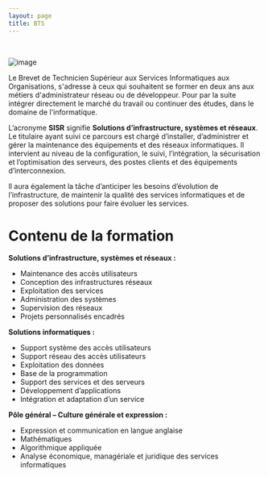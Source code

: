 ```yaml
---
layout: page
title: BTS
---
```

<br/>

![image](https://i.imgur.com/aCGTZAy.png)

Le Brevet de Technicien Supérieur aux Services Informatiques aux Organisations, s'adresse à ceux qui souhaitent se former en deux ans aux métiers d'administrateur réseau ou de développeur. Pour par la suite intégrer directement le marché du travail ou continuer des études, dans le domaine de l'informatique.

L’acronyme **SISR** signifie **Solutions d’infrastructure, systèmes et réseaux**. Le titulaire ayant suivi ce parcours est chargé d’installer, d’administrer et gérer la maintenance des équipements et des réseaux informatiques. Il intervient au niveau de la configuration, le suivi, l’intégration, la sécurisation et l’optimisation des serveurs, des postes clients et des équipements d’interconnexion.

Il aura également la tâche d’anticiper les besoins d’évolution de l’infrastructure, de maintenir la qualité des services informatiques et de proposer des solutions pour faire évoluer les services.

# Contenu de la formation

**Solutions d’infrastructure, systèmes et réseaux :**

- Maintenance des accès utilisateurs
- Conception des infrastructures réseaux
- Exploitation des services
- Administration des systèmes
- Supervision des réseaux
- Projets personnalisés encadrés

**Solutions informatiques :**

- Support système des accès utilisateurs
- Support réseau des accès utilisateurs
- Exploitation des données
- Base de la programmation
- Support des services et des serveurs
- Développement d’applications
- Intégration et adaptation d’un service

**Pôle général – Culture générale et expression :**

- Expression et communication en langue anglaise
- Mathématiques
- Algorithmique appliquée
- Analyse économique, managériale et juridique des services informatiques
